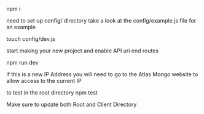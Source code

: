 npm i

need to set up config/ directory
take a look at the config/example.js file for an example

touch config/dev.js

start making your new project and enable API
uri end routes



npm run dev

if this is a new IP Address
    you will need to go to the Atlas Mongo website to allow access to the current IP


to test
in the root directory
npm test



Make sure to update both Root and Client Directory
